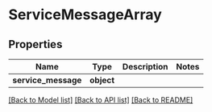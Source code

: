 # ServiceMessageArray

## Properties
Name | Type | Description | Notes
------------ | ------------- | ------------- | -------------
**service_message** | **object** |  | 

[[Back to Model list]](../README.md#documentation-for-models) [[Back to API list]](../README.md#documentation-for-api-endpoints) [[Back to README]](../README.md)

